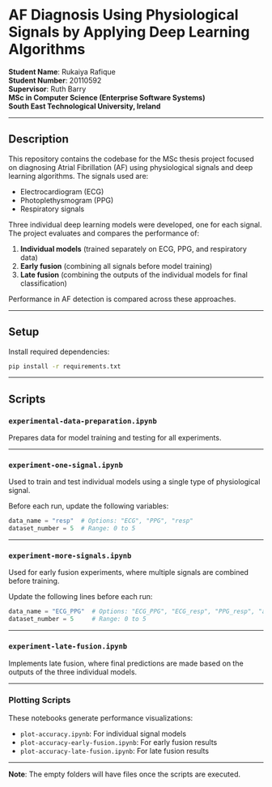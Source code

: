 
# AF Diagnosis Using Physiological Signals by Applying Deep Learning Algorithms

**Student Name**: Rukaiya Rafique  
**Student Number**: 20110592  
**Supervisor**: Ruth Barry  
**MSc in Computer Science (Enterprise Software Systems)**  
**South East Technological University, Ireland**

---

## Description

This repository contains the codebase for the MSc thesis project focused on diagnosing Atrial Fibrillation (AF) using physiological signals and deep learning algorithms. The signals used are:

- Electrocardiogram (ECG)
- Photoplethysmogram (PPG)
- Respiratory signals

Three individual deep learning models were developed, one for each signal. The project evaluates and compares the performance of:

1. **Individual models** (trained separately on ECG, PPG, and respiratory data)
2. **Early fusion** (combining all signals before model training)
3. **Late fusion** (combining the outputs of the individual models for final classification)

Performance in AF detection is compared across these approaches.

---

## Setup

Install required dependencies:

```bash
pip install -r requirements.txt
```

---

## Scripts

### `experimental-data-preparation.ipynb`

Prepares data for model training and testing for all experiments.

---

### `experiment-one-signal.ipynb`

Used to train and test individual models using a single type of physiological signal.

Before each run, update the following variables:

```python
data_name = "resp"  # Options: "ECG", "PPG", "resp"
dataset_number = 5  # Range: 0 to 5
```

---

### `experiment-more-signals.ipynb`

Used for early fusion experiments, where multiple signals are combined before training.

Update the following lines before each run:

```python
data_name = "ECG_PPG"  # Options: "ECG_PPG", "ECG_resp", "PPG_resp", "all"
dataset_number = 5     # Range: 0 to 5
```

---

### `experiment-late-fusion.ipynb`

Implements late fusion, where final predictions are made based on the outputs of the three individual models.

---

### Plotting Scripts

These notebooks generate performance visualizations:

- `plot-accuracy.ipynb`: For individual signal models
- `plot-accuracy-early-fusion.ipynb`: For early fusion results
- `plot-accuracy-late-fusion.ipynb`: For late fusion results


---

**Note**: The empty folders will have files once the scripts are executed.
